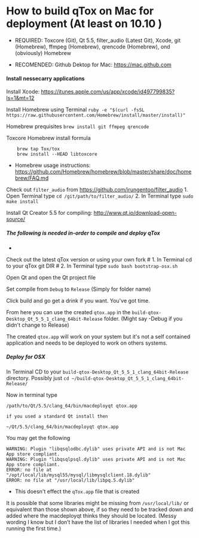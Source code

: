 # How to build qTox on Mac for deployment (At least on 10.10 )
- REQUIRED: Toxcore (Git), Qt 5.5, filter_audio (Latest Git), Xcode, git (Homebrew), ffmpeg (Homebrew), qrencode (Homebrew), ond (obviously) Homebrew

- RECOMENDED: Github Dektop for Mac: https://mac.github.com

#### Install nessecarry applications

Install Xcode: https://itunes.apple.com/us/app/xcode/id497799835?ls=1&mt=12

Install Homebrew using Terminal ` ruby -e "$(curl -fsSL https://raw.githubusercontent.com/Homebrew/install/master/install)" `

Homebrew prequisites `brew install git ffmpeg qrencode`

Toxcore Homebrew install formula
```
	brew tap Tox/tox
	brew install --HEAD libtoxcore
```

* Homebrew usage instructions: https://github.com/Homebrew/homebrew/blob/master/share/doc/homebrew/FAQ.md
	
Check out `filter_audio` from https://github.com/irungentoo/filter_audio
	1. Open Terminal type `cd /git/path/to/filter_audio/`
	2. In Terminal type `sudo make install`

Install Qt Creator 5.5 for compiling: http://www.qt.io/download-open-source/

##### The following is needed in-order to compile and deploy qTox

* 

Check out the latest qTox version or using your own fork
	# 1. In Terminal cd to your qTox git DIR
	# 2. In Terminal type `sudo bash bootstrap-osx.sh`

Open Qt and open the Qt project file

Set compile from `Debug` to `Release` (Simply for folder name)

Click build and go get a drink if you want. You've got time.

From here you can use the created `qtox.app` in the  `build-qtox-Desktop_Qt_5_5_1_clang_64bit-Release` folder. (Might say -Debug if you didn't change to Release)

The created `qtox.app` will work on your system but it's not a self contained application and needs to be deployed to work on others systems.

##### Deploy for OSX

In Terminal CD to your `build-qtox-Desktop_Qt_5_5_1_clang_64bit-Release` directory. Possibly just `cd ~/build-qtox-Desktop_Qt_5_5_1_clang_64bit-Release/`

Now in terminal type 
```
/path/to/Qt/5.5/clang_64/bin/macdeployqt qtox.app

if you used a standard Qt install then

~/Qt/5.5/clang_64/bin/macdeployqt qtox.app
```

You may get the following
```
WARNING: Plugin "libqsqlodbc.dylib" uses private API and is not Mac App store compliant.
WARNING: Plugin "libqsqlpsql.dylib" uses private API and is not Mac App store compliant.
ERROR: no file at "/opt/local/lib/mysql55/mysql/libmysqlclient.18.dylib"
ERROR: no file at "/usr/local/lib/libpq.5.dylib"
```

* This doesn't effect the `qTox.app` file that is created

It is possible that some libraries might be missing from `/usr/local/lib/` or equivalent than those shown above, if so they need to be tracked down and added where the macdeployqt thinks they should be located. (Messy wording I know but I don’t have the list of libraries I needed when I got this running the first time.)